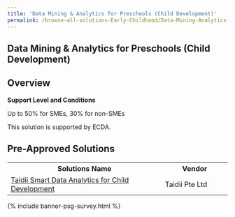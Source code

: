 ```yaml
---
title: 'Data Mining & Analytics for Preschools (Child Development)'
permalink: /browse-all-solutions-Early-Childhood/Data-Mining-Analytics-for-Preschools--Child-Development-
---
```


## Data Mining & Analytics for Preschools (Child Development)
## Overview

**Support Level and Conditions**

Up to 50% for SMEs, 30% for non-SMEs

This solution is supported by ECDA.

## Pre-Approved Solutions

<table>
<tr>
<th style='width: auto;'><b>Solutions Name</b></th>
<th style='width: 30%;'><b>Vendor</b></th>
</tr>
<tr>
<td><a href='/productivity-solutions-grant/solutionrepo/solution1934' target='_blank'>Taidii Smart Data Analytics for Child Development</a><br></td>
<td>Taidii Pte Ltd</td>
</tr>
</table>

{% include banner-psg-survey.html %}
